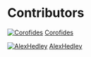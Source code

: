 # Contributors

[![Corofides](https://avatars3.githubusercontent.com/u/2250364?s=50&v=4)](https://github.com/Corofides/)
[Corofides](https://github.com/Corofides/)

[![AlexHedley](https://avatars3.githubusercontent.com/u/1573469?s=50&v=4)](https://github.com/AlexHedley/)
[AlexHedley](https://github.com/AlexHedley/)

